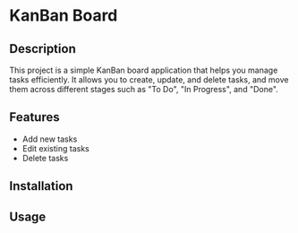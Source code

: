 # KanBan Board

## Description
This project is a simple KanBan board application that helps you manage tasks efficiently. It allows you to create, update, and delete tasks, and move them across different stages such as "To Do", "In Progress", and "Done".

## Features
- Add new tasks
- Edit existing tasks
- Delete tasks

## Installation

## Usage

